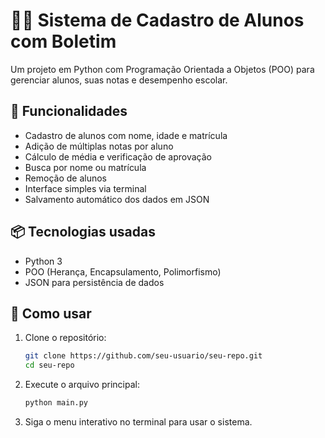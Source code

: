 # 🧑‍🏫 Sistema de Cadastro de Alunos com Boletim

Um projeto em Python com Programação Orientada a Objetos (POO) para gerenciar alunos, suas notas e desempenho escolar.

## 🚀 Funcionalidades

- Cadastro de alunos com nome, idade e matrícula
- Adição de múltiplas notas por aluno
- Cálculo de média e verificação de aprovação
- Busca por nome ou matrícula
- Remoção de alunos
- Interface simples via terminal
- Salvamento automático dos dados em JSON

## 📦 Tecnologias usadas

- Python 3
- POO (Herança, Encapsulamento, Polimorfismo)
- JSON para persistência de dados

## 🧩 Como usar

1. Clone o repositório:
   ```bash
   git clone https://github.com/seu-usuario/seu-repo.git
   cd seu-repo

2. Execute o arquivo principal:
   ```bash
   python main.py

3. Siga o menu interativo no terminal para usar o sistema.
